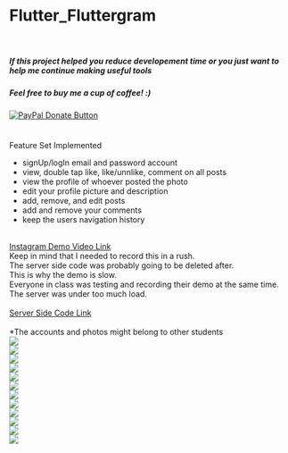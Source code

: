 # Flutter_Fluttergram
<br>
<h5>If this project helped you reduce developement time or you just want to help me continue making useful tools</h5>
<h5>Feel free to buy me a cup of coffee! :)</h5>
<a href="https://www.paypal.com/cgi-bin/webscr?cmd=_donations&business=bryan%2eo%2ecancel%40gmail%2ecom&lc=US&item_name=Cup%20Of%20Coffee&item_number=0000&no_note=0&currency_code=USD&bn=PP%2dDonationsBF%3abtn_donateCC_LG%2egif%3aNonHostedGuest">
  <img src="https://www.paypalobjects.com/en_US/i/btn/btn_donateCC_LG.gif" alt="PayPal Donate Button">
</a>
<h4> </h4>
<br>
Feature Set Implemented
<br>
<ul>
  <li>signUp/logIn email and password account</li>
  <li>view, double tap like, like/unnlike, comment on all posts</li>
  <li>view the profile of whoever posted the photo</li>
  <li>edit your profile picture and description</li>
  <li>add, remove, and edit posts</li>
  <li>add and remove your comments</li>
  <li>keep the users navigation history</li>
</ul>
<br>
<a href="https://drive.google.com/file/d/1R3wr6Q91SFmLamo0ak-udTu5g_c5gD72/view?usp=sharing">Instagram Demo Video Link</a>
<br>
Keep in mind that I needed to record this in a rush. 
<br>
The server side code was probably going to be deleted after.
<br>
This is why the demo is slow. 
<br>
Everyone in class was testing and recording their demo at the same time. 
<br>
The server was under too much load.
<br>
<br>
<a href="https://github.com/ericmichael/sinatra-new-instagram">Server Side Code Link</a>
<br>
<br>
*The accounts and photos might belong to other students
<br>
<img src="https://drive.google.com/open?id=1KFrU95M2OVmlcFtKyKC2XLxUE22cjHrC"/>
<br>
<img src="https://drive.google.com/open?id=1zn2DRmqGUQzbNguFTW8bzlXOALNLEWEk"/>
<br>
<img src="https://drive.google.com/open?id=1v6j5aem6WENe14-l0qm3EyvTBuL0Lw_6"/>
<br>
<img src="https://drive.google.com/open?id=1Rkbz5C0mj4TkbJPyeWoFfHn6sXnvSIOa"/>
<br>
<img src="https://drive.google.com/open?id=1ht9d37LsPBxU_Ehq6KCngtFMSHgvDCd4"/>
<br>
<img src="https://drive.google.com/open?id=1yIrH75gZtZ5aHtAK_DLCA0gf5GxddIyI"/>
<br>
<img src="https://drive.google.com/open?id=1_g6F7VL_EKi7eZinUBRxSA94By1yE4D8"/>
<br>
<img src="https://drive.google.com/open?id=1_g6F7VL_EKi7eZinUBRxSA94By1yE4D8"/>
<br>
<img src="https://drive.google.com/open?id=1YIr5JYVSZZvQydZFCiyGBVSJt-HKSP6i"/>
<br>
<img src="https://drive.google.com/open?id=1VyIpaS0KS4zeSqyaAsQsiChPDRTaEoYA"/>
<br>
<img src="https://drive.google.com/open?id=1Ly5mq-M6jADux5f-5sFbkEv7Trqtg4Z8"/>
<br>
<img src="https://drive.google.com/open?id=15tqZoB-W9BfEjzCG2eNWcAg-rqEi2Ug1"/>

